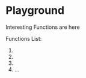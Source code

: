 # Playground
Interesting Functions are here

Functions List:
  1. <Empty>
  2. <Empty>
  3. <Empty>
  4. ...
